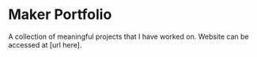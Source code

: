 # Maker Portfolio
A collection of meaningful projects that I have worked on. Website can be accessed at [url here].